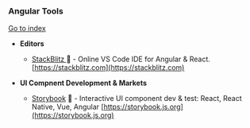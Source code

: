 ### Angular Tools
[Go to index](https://github.com/cdleon/awesome-front-end#index)

- **Editors**

  * [StackBlitz ](https://github.com/stackblitz/core) :gift_heart: - Online VS Code IDE for Angular & React. [https://stackblitz.com](https://stackblitz.com)

- **UI Compnent Development & Markets**

  * [Storybook](https://github.com/storybooks/storybook) :gift_heart: - Interactive UI component dev & test: React, React Native, Vue, Angular [https://storybook.js.org](https://storybook.js.org)